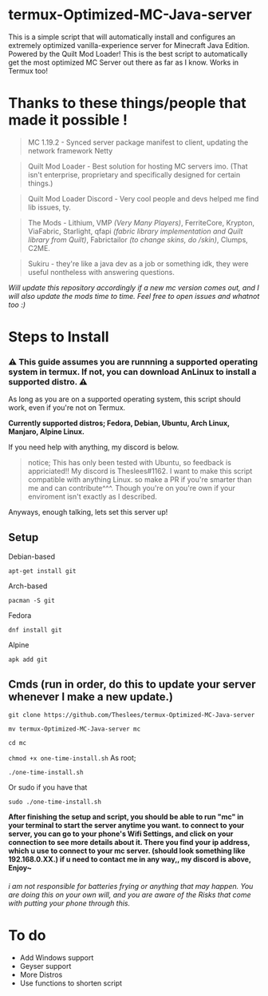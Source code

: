# termux-Optimized-MC-Java-server
This is a simple script that will automatically install and configures an extremely optimized vanilla-experience server for Minecraft Java Edition. Powered by the Quilt Mod Loader! This is the best script to automatically get the most optimized MC Server out there as far as I know. Works in Termux too!

# Thanks to these things/people that made it possible !
> MC 1.19.2 - Synced server package manifest to client, updating the network framework Netty

> Quilt Mod Loader - Best solution for hosting MC servers imo. (That isn't enterprise, proprietary and specifically designed for certain things.)

> Quilt Mod Loader Discord - Very cool people and devs helped me find lib issues, ty.

> The Mods - Lithium, VMP *(Very Many Players)*, FerriteCore, Krypton, ViaFabric, Starlight, qfapi *(fabric library implementation and Quilt library from Quilt)*, Fabrictailor *(to change skins, do /skin)*, Clumps, C2ME.

> Sukiru - they're like a java dev as a job or something idk, they were useful nontheless with answering questions.

*Will update this repository accordingly if a new mc version comes out, and I will also update the mods time to time. Feel free to open issues and whatnot too :)*
# Steps to Install

### ⚠️ This guide assumes you are runnning a supported operating system in termux. If not, you can download AnLinux to install a supported distro. ⚠️
As long as you are on a supported operating system, this script should work, even if you're not on Termux.

**Currently supported distros; Fedora, Debian, Ubuntu, Arch Linux, Manjaro, Alpine Linux.**

If you need help with anything, my discord is below.

> notice; This has only been tested with Ubuntu, so feedback is appriciated!! My discord is Theslees#1162. I want to make this script compatible with anything Linux. so make a PR if you're smarter than me and can contribute^^^. Though you're on you're own if your enviroment isn't exactly as I described.

Anyways, enough talking, lets set this server up!

## Setup
Debian-based

`apt-get install git`

Arch-based

`pacman -S git`

Fedora

`dnf install git`

Alpine

`apk add git`

## Cmds (run in order, do this to update your server whenever I make a new update.)
`git clone https://github.com/Theslees/termux-Optimized-MC-Java-server`

`mv termux-Optimized-MC-Java-server mc`

`cd mc`

`chmod +x one-time-install.sh`
As root;

`./one-time-install.sh`

Or sudo if you have that

`sudo ./one-time-install.sh`

**After finishing the setup and script, you should be able to run "mc" in your terminal to start the server anytime you want. to connect to your server, you can go to your phone's Wifi Settings, and click on your connection to see more details about it. There you find your ip address, which u use to connect to your mc server. (should look something like 192.168.0.XX.) if u need to contact me in any way,, my discord is above, Enjoy~**

###### i am not responsible for batteries frying or anything that may happen. You are doing this on your own will, and you are aware of the Risks that come with putting your phone through this.

# To do
- Add Windows support
- Geyser support
- More Distros
- Use functions to shorten script
